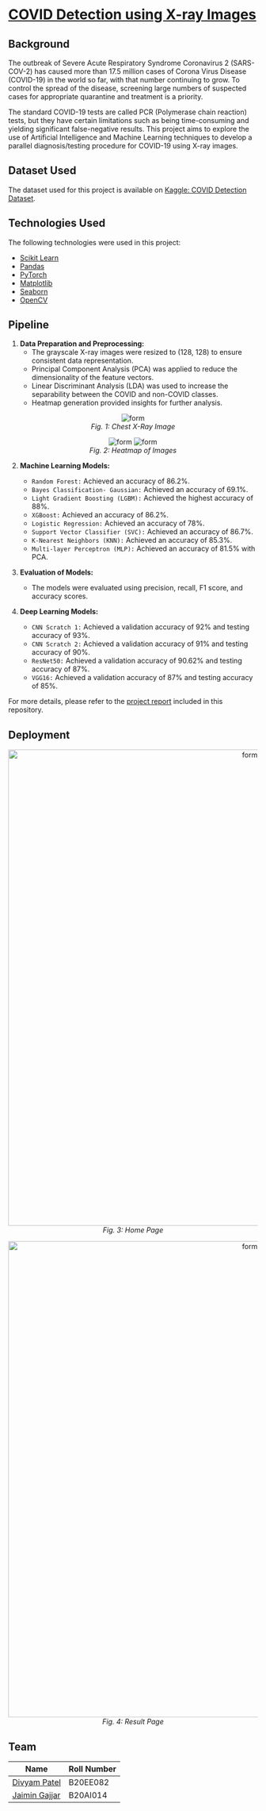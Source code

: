 # [COVID Detection using X-ray Images](https://github.com/pateldivyam26/COVID-Detection-using-X-Ray-Images)

## Background
The outbreak of Severe Acute Respiratory Syndrome Coronavirus 2 (SARS-COV-2) has caused more than 17.5 million cases of Corona Virus Disease (COVID-19) in the world so far, with that number continuing to grow. To control the spread of the disease, screening large numbers of suspected cases for appropriate quarantine and treatment is a priority.

The standard COVID-19 tests are called PCR (Polymerase chain reaction) tests, but they have certain limitations such as being time-consuming and yielding significant false-negative results. This project aims to explore the use of Artificial Intelligence and Machine Learning techniques to develop a parallel diagnosis/testing procedure for COVID-19 using X-ray images.

## Dataset Used
The dataset used for this project is available on [Kaggle: COVID Detection Dataset](https://www.kaggle.com/competitions/stat946winter2021/overview).

## Technologies Used
The following technologies were used in this project:
- [Scikit Learn](https://scikit-learn.org/stable/)
- [Pandas](https://pandas.pydata.org/)
- [PyTorch](https://pytorch.org/)
- [Matplotlib](https://matplotlib.org/stable/index.html)
- [Seaborn](https://seaborn.pydata.org/)
- [OpenCV](https://opencv.org/)

## Pipeline
1. **Data Preparation and Preprocessing:**
   - The grayscale X-ray images were resized to (128, 128) to ensure consistent data representation.
   - Principal Component Analysis (PCA) was applied to reduce the dimensionality of the feature vectors.
   - Linear Discriminant Analysis (LDA) was used to increase the separability between the COVID and non-COVID classes.
   - Heatmap generation provided insights for further analysis.

<p  align="center">
<img src="https://github.com/pateldivyam26/COVID-Detection-using-X-Ray-Images/assets/79200448/4669f04e-10be-4310-9c64-081c48b1444a" alt="form"><br>
<i>Fig. 1: Chest X-Ray Image</i>
</p>
<p  align="center">
<img src="https://github.com/pateldivyam26/COVID-Detection-using-X-Ray-Images/assets/79200448/fc1eba9a-c581-41aa-bbc0-0531efbb426f" alt="form">
<img src="https://github.com/pateldivyam26/COVID-Detection-using-X-Ray-Images/assets/79200448/a06e1131-a396-436b-a1c8-34e27f016180" alt="form"><br>
<i>Fig. 2: Heatmap of Images</i>
</p>

2. **Machine Learning Models:**
   - `Random Forest:` Achieved an accuracy of 86.2%.
   - `Bayes Classification- Gaussian:` Achieved an accuracy of 69.1%.
   - `Light Gradient Boosting (LGBM):` Achieved the highest accuracy of 88%.
   - `XGBoost:` Achieved an accuracy of 86.2%.
   - `Logistic Regression:` Achieved an accuracy of 78%.
   - `Support Vector Classifier (SVC):` Achieved an accuracy of 86.7%.
   - `K-Nearest Neighbors (KNN):` Achieved an accuracy of 85.3%.
   - `Multi-layer Perceptron (MLP):` Achieved an accuracy of 81.5% with PCA.

3. **Evaluation of Models:**
   - The models were evaluated using precision, recall, F1 score, and accuracy scores.

4. **Deep Learning Models:**
   - `CNN Scratch 1:` Achieved a validation accuracy of 92% and testing accuracy of 93%.
   - `CNN Scratch 2:` Achieved a validation accuracy of 91% and testing accuracy of 90%.
   - `ResNet50:` Achieved a validation accuracy of 90.62% and testing accuracy of 87%.
   - `VGG16:` Achieved a validation accuracy of 87% and testing accuracy of 85%.

For more details, please refer to the [project report](https://github.com/pateldivyam26/COVID-Detection-using-X-Ray-Images/blob/main/B20EE082_B20AI014_REPORT.pdf) included in this repository.

## Deployment
<p  align="center">
<img src="https://github.com/pateldivyam26/COVID-Detection-using-X-Ray-Images/assets/79200448/68cf6428-785f-49cd-a9b4-ef07f313b41a" width = "960px" alt="form"><br>
<i>Fig. 3: Home Page</i>
</p>
<p  align="center">
<img src="https://github.com/pateldivyam26/COVID-Detection-using-X-Ray-Images/assets/79200448/ef7c1752-0e94-4bd6-b105-c2eafae49ae9" width = "960px" alt="form"><br>
<i>Fig. 4: Result Page</i>
</p>

## Team

| Name                                            | Roll Number |
| ----------------------------------------------- | ----------- |
| [Divyam Patel](https://github.com/pateldivyam26) | B20EE082   | 
| [Jaimin Gajjar](https://github.com/jaimin001)    | B20AI014    |
